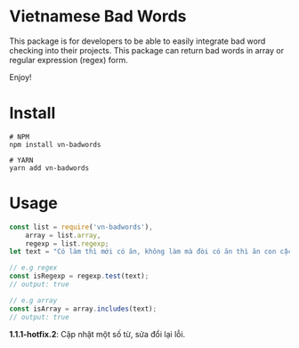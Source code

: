 
# Vietnamese Bad Words
This package is for developers to be able to easily integrate bad word checking into their projects.
This package can return bad words in array or regular expression (regex) form.

Enjoy!

Install
=======

	# NPM
    npm install vn-badwords

	# YARN
	yarn add vn-badwords


Usage
=====

```js
const list = require('vn-badwords'),
	array = list.array,
	regexp = list.regexp;
let text = "Có làm thì mới có ăn, không làm mà đòi có ăn thì ăn con cặc.";

// e.g regex
const isRegexp = regexp.test(text);
// output: true

// e.g array
const isArray = array.includes(text);
// output: true

```

**1.1.1-hotfix.2**: Cập nhật một số từ, sửa đổi lại lỗi.

